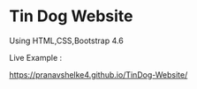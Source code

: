 <h1>Tin Dog Website </h1>
<p>Using HTML,CSS,Bootstrap 4.6</p>


Live Example :

https://pranavshelke4.github.io/TinDog-Website/
